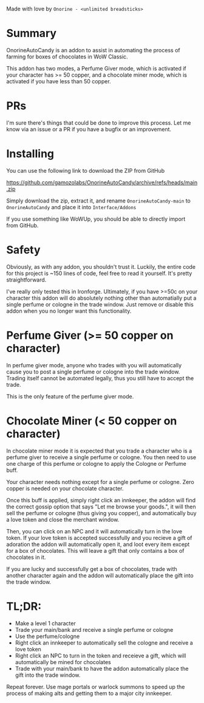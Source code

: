 Made with love by `Onorine - <unlimited breadsticks>`

# Summary

OnorineAutoCandy is an addon to assist in automating the process of farming
for boxes of chocolates in WoW Classic.

This addon has two modes, a Perfume Giver mode, which is activated if your
character has >= 50 copper, and a chocolate miner mode, which is activated if you
have less than 50 copper.

# PRs

I'm sure there's things that could be done to improve this process. Let me
know via an issue or a PR if you have a bugfix or an improvement.

# Installing

You can use the following link to download the ZIP from GitHub

https://github.com/gamozolabs/OnorineAutoCandy/archive/refs/heads/main.zip

Simply download the zip, extract it, and rename `OnorineAutoCandy-main` to
`OnorineAutoCandy` and place it into `Interface/Addons`

If you use something like WoWUp, you should be able to directly import from
GitHub.

# Safety

Obviously, as with any addon, you shouldn't trust it. Luckily, the entire code
for this project is ~150 lines of code, feel free to read it yourself. It's
pretty straightforward.

I've really only tested this in Ironforge. Ultimately, if you have >=50c on
your character this addon will do absolutely nothing other than automatially
put a single perfume or cologne in the trade window. Just remove or disable
this addon when you no longer want this functionality.

# Perfume Giver (>= 50 copper on character)

In perfume giver mode, anyone who trades with you will automatically cause
you to post a single perfume or cologne into the trade window. Trading itself
cannot be automated legally, thus you still have to accept the trade.

This is the only feature of the perfume giver mode.

# Chocolate Miner (< 50 copper on character)

In chocolate miner mode it is expected that you trade a character who is
a perfume giver to receive a single perfume or cologne. You then need to use
one charge of this perfume or cologne to apply the Cologne or Perfume buff.

Your character needs nothing except for a single perfume or cologne. Zero
copper is needed on your chocolate character.

Once this buff is applied, simply right click an innkeeper, the addon will
find the correct gossip option that says "Let me browse your goods.", it will
then sell the perfume or cologne (thus giving you copper), and automatically
buy a love token and close the merchant window.

Then, you can click on an NPC and it will automatically turn in the love token.
If your love token is accepted successfully and you recieve a gift of adoration
the addon will automatically open it, and loot every item except for
a box of chocolates. This will leave a gift that only contains a box of
chocolates in it.

If you are lucky and successfully get a box of chocolates, trade with another
character again and the addon will automatically place the gift into the
trade window.

# TL;DR:

- Make a level 1 character
- Trade your main/bank and receive a single perfume or cologne
- Use the perfume/cologne
- Right click an innkeeper to automatically sell the cologne and receive a love
  token
- Right click an NPC to turn in the token and receieve a gift, which will
  automatically be mined for chocolates
- Trade with your main/bank to have the addon automatically place the gift
  into the trade window.

Repeat forever. Use mage portals or warlock summons to speed up the process
of making alts and getting them to a major city innkeeper.

